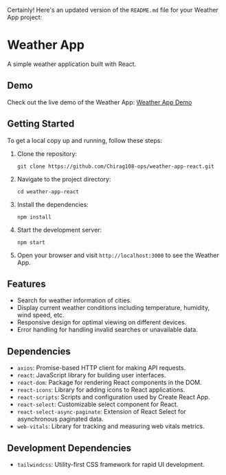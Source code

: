 Certainly! Here's an updated version of the `README.md` file for your Weather App project:

# Weather App

A simple weather application built with React.

## Demo

Check out the live demo of the Weather App: [Weather App Demo](https://weather-app-react-git-main-chirag108-ops.vercel.app/)

## Getting Started

To get a local copy up and running, follow these steps:

1. Clone the repository:

   ```shell
   git clone https://github.com/Chirag108-ops/weather-app-react.git
   ```

2. Navigate to the project directory:

   ```shell
   cd weather-app-react
   ```

3. Install the dependencies:

   ```shell
   npm install
   ```

4. Start the development server:

   ```shell
   npm start
   ```

5. Open your browser and visit `http://localhost:3000` to see the Weather App.

## Features

- Search for weather information of cities.
- Display current weather conditions including temperature, humidity, wind speed, etc.
- Responsive design for optimal viewing on different devices.
- Error handling for handling invalid searches or unavailable data.

## Dependencies

- `axios`: Promise-based HTTP client for making API requests.
- `react`: JavaScript library for building user interfaces.
- `react-dom`: Package for rendering React components in the DOM.
- `react-icons`: Library for adding icons to React applications.
- `react-scripts`: Scripts and configuration used by Create React App.
- `react-select`: Customizable select component for React.
- `react-select-async-paginate`: Extension of React Select for asynchronous paginated data.
- `web-vitals`: Library for tracking and measuring web vitals metrics.

## Development Dependencies

- `tailwindcss`: Utility-first CSS framework for rapid UI development.
